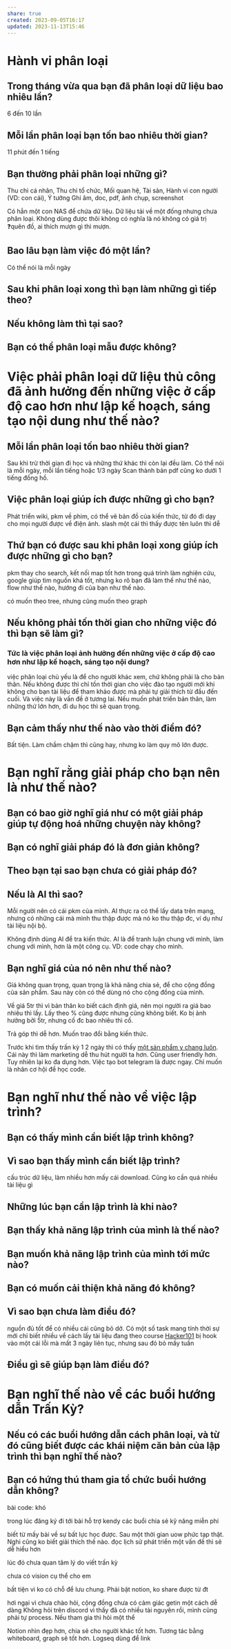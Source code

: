 ```yaml
---
share: true
created: 2023-09-05T16:17
updated: 2023-11-13T15:46
---
```

# Hành vi phân loại
## Trong tháng vừa qua bạn đã phân loại dữ liệu bao nhiêu lần?
6 đến 10 lần
## Mỗi lần phân loại bạn tốn bao nhiêu thời gian?
11 phút đến 1 tiếng
## Bạn thường phải phân loại những gì?
Thu chi cá nhân, Thu chi tổ chức, Mối quan hệ, Tài sản, Hành vi con người (VD: con cái), Ý tưởng
Ghi âm, doc, pdf, ảnh chụp, screenshot

Có hẳn một con NAS để chứa dữ liệu. Dữ liệu tải về một đống nhưng chưa phân loại. Không dùng được thôi không có nghĩa là nó không có giá trị
❓quên đồ, ai thích mượn gì thì mượn. 

## Bao lâu bạn làm việc đó một lần?
Có thể nói là mỗi ngày
## Sau khi phân loại xong thì bạn làm những gì tiếp theo?
## Nếu không làm thì tại sao?
## Bạn có thể phân loại mẫu được không?

# Việc phải phân loại dữ liệu thủ công đã ảnh hưởng đến những việc ở cấp độ cao hơn như lập kế hoạch, sáng tạo nội dung như thế nào?
## Mỗi lần phân loại tốn bao nhiêu thời gian?
Sau khi trừ thời gian đi học  và những thứ khác thì còn lại đều làm. Có thể nói là mỗi ngày, mỗi lần tiếng hoặc 1/3 ngày
Scan thành bản pdf cũng ko dưới 1 tiếng đồng hồ.

## Việc phân loại giúp ích được những gì cho bạn?
Phát triển wiki, pkm về phim, có thể vẽ bản đồ của kiến thức, từ đó đi dạy cho mọi người được về điện ảnh.
slash một cái thì thấy được tên luôn thì dễ

##  Thứ bạn có được sau khi phân loại xong giúp ích được những gì cho bạn?
pkm thay cho search, kết nối map tốt hơn
trong quá trình làm nghiên cứu, google giúp tìm nguồn khá tốt, nhưng ko rõ bạn đã làm thế như thế nào, flow như thế nào, hướng đi của bạn như thế nào. 

có muốn theo tree, nhưng cũng muốn theo graph

## Nếu không phải tốn thời gian cho những việc đó thì bạn sẽ làm gì?
### Tức là việc phân loại ảnh hưởng đến những việc ở cấp độ cao hơn như lập kế hoạch, sáng tạo nội dung?
việc phân loại chủ yếu là để cho người khác xem, chứ không phải là cho bản thân. Nếu không được thì chỉ tốn thời gian cho việc đào tạo người mới khi không cho bạn tài liệu để tham khảo được mà phải tự giải thích từ đầu đến cuối. Và việc này là vấn đề ở tương lai. Nếu muốn phát triển bản thân, làm những thứ lớn hơn, đi du học thì sẽ quan trọng.

## Bạn cảm thấy như thế nào vào thời điểm đó?
Bất tiện. Làm chầm chậm thì cũng hay, nhưng ko làm quy mô lớn được.

# Bạn nghĩ rằng giải pháp cho bạn nên là như thế nào?
## Bạn có bao giờ nghĩ giá như có một giải pháp giúp tự động hoá những chuyện này không?
## Bạn có nghĩ giải pháp đó là đơn giản không?
## Theo bạn tại sao bạn chưa có giải pháp đó?
## Nếu là AI thì sao?
Mỗi người nên có cái pkm của mình. AI thực ra có thể lấy data trên mạng, nhưng có những cái mà mình thu thập được mà nó ko thu thập đc, ví dụ như tài liệu nội bộ.

Không định dùng AI để tra kiến thức. AI là để tranh luận chung với mình, làm chung với mình, hơn là một công cụ. VD: code chạy cho mình.
## Bạn nghĩ giá của nó nên như thế nào?
Giá không quan trọng, quan trọng là khả năng chia sẻ, để cho cộng đồng của sản phẩm. Sau này còn có thể dùng nó cho cộng đồng của mình.

Về giá 5tr thì vì bản thân ko biết cách định giá, nên mọi người ra giá bao nhiêu thì lấy. Lấy theo % cũng được nhưng cũng không biết. Ko bị ảnh hưởng bởi 5tr, nhưng cố đc bao nhiêu thì cố.

Trả góp thì dễ hơn. Muốn trao đổi bằng kiến thức.

Trước khi tìm thấy trấn kỳ 1 2 ngày thì có thấy [một sản phẩm y chang luôn](https://www.facebook.com/reel/2034498810230267). Cái này thì làm marketing dễ thu hút người ta hơn. Cũng user friendly hơn. Tuy nhiên lại ko đa dụng hơn. Việc tạo bot telegram là được ngay. Chỉ muốn là nhân cơ hội để học code. 

# Bạn nghĩ như thế nào về việc lập trình?
## Bạn có thấy mình cần biết lập trình không?
## Vì sao bạn thấy mình cần biết lập trình?
cấu trúc dữ liệu, làm nhiều hơn mấy cái download. Cũng ko cần quá nhiều tài liệu gì
## Những lúc bạn cần lập trình là khi nào?
## Bạn thấy khả năng lập trình của mình là thế nào?
## Bạn muốn khả năng lập trình của mình tới mức nào?
## Bạn có muốn cải thiện khả năng đó không?
## Vì sao bạn chưa làm điều đó?
nguồn đủ tốt để 
có nhiều cái cũng bỏ dở. Có một số task mang tính thời sự 
mới chỉ biết nhiều về cách lấy tài liệu
đang theo course [Hacker101](https://www.hacker101.com/ "Home | Hacker101")
bị hook vào một cái lỗi mà mất 3 ngày liên tục, nhưng sau đó bỏ mấy tuần

## Điều gì sẽ giúp bạn làm điều đó?

# Bạn nghĩ thế nào về các buổi hướng dẫn Trấn Kỳ?
## Nếu có các buổi hướng dẫn cách phân loại, và từ đó cũng biết được các khái niệm căn bản của lập trình thì bạn nghĩ thế nào?
## Bạn có hứng thú tham gia tổ chức buổi hướng dẫn không?







bài code: khó 

trong lúc đăng ký
đi tới bài hỗ trợ kendy
các buổi chia sẻ kỹ năng miễn phí

biết từ mấy bài về sự bất lực học được. Sau một thời gian
uow phức tạp thật. Nghi cũng ko biết giải thích thế nào.
đọc lịch sử phát triển một vấn đề thì sẽ dễ hiểu hơn

lúc đó chưa quan tâm lý do viết trấn kỳ

chưa có vision cụ thể cho em

bất tiện vì ko có chỗ để lưu chung. Phải bật notion, ko share được từ đt

hơi ngại vì chưa chào hỏi, cộng đồng chưa có cảm giác getin một cách dễ dàng
Không hỏi trên discord vì thấy đã có nhiều tài nguyên rồi, mình cũng phải tự process. Nếu tham gia thì hỏi một thể

Notion nhìn đẹp hơn, chia sẻ cho người khác tốt hơn. Tương tác bằng whiteboard, graph sẽ tốt hơn. Logseq dùng để link
